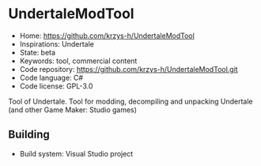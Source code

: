 # UndertaleModTool

- Home: https://github.com/krzys-h/UndertaleModTool
- Inspirations: Undertale
- State: beta
- Keywords: tool, commercial content
- Code repository: https://github.com/krzys-h/UndertaleModTool.git
- Code language: C#
- Code license: GPL-3.0

Tool of Undertale.
Tool for modding, decompiling and unpacking Undertale (and other Game Maker: Studio games)

## Building

- Build system: Visual Studio project
